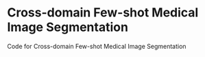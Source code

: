 # Cross-domain Few-shot Medical Image Segmentation
Code for Cross-domain Few-shot Medical Image Segmentation

